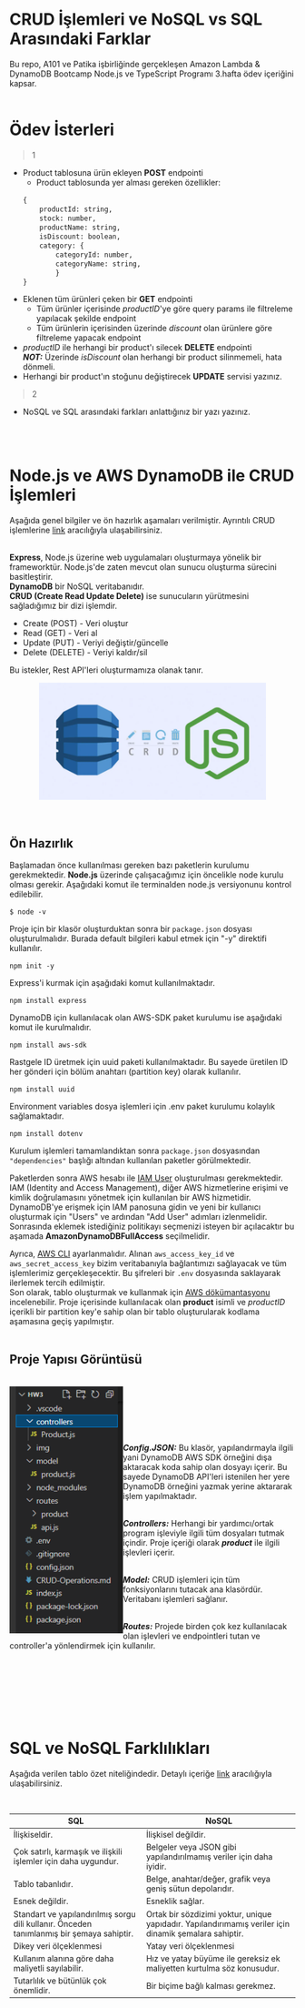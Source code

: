 # CRUD İşlemleri ve NoSQL vs SQL Arasındaki Farklar
Bu repo, A101 ve Patika işbirliğinde gerçekleşen Amazon Lambda & DynamoDB Bootcamp Node.js ve TypeScript Programı 3.hafta ödev içeriğini kapsar.  
</br>  

# Ödev İsterleri
> 1  
- Product tablosuna ürün ekleyen **POST** endpointi  
    + Product tablosunda yer alması gereken özellikler:  
    ```
    {
        productId: string,
        stock: number,
        productName: string,
        isDiscount: boolean,
        category: {
            categoryId: number,
            categoryName: string,
            }
    }

    ```  
- Eklenen tüm ürünleri çeken bir **GET** endpointi  
    + Tüm ürünler içerisinde *productID*'ye göre query params ile filtreleme yapılacak şekilde endpoint  
    + Tüm ürünlerin içerisinden üzerinde *discount* olan ürünlere göre filtreleme yapacak endpoint  
- *productID* ile herhangi bir product'ı silecek **DELETE** endpointi  
***NOT:*** Üzerinde *isDiscount* olan herhangi bir product silinmemeli, hata dönmeli.  
- Herhangi bir product'ın stoğunu değiştirecek **UPDATE** servisi yazınız.  

> 2   
- NoSQL ve SQL arasındaki farkları anlattığınız bir yazı yazınız.  

</br></br>  

# Node.js ve AWS DynamoDB ile CRUD İşlemleri
Aşağıda genel bilgiler ve ön hazırlık aşamaları verilmiştir. Ayrıntılı CRUD işlemlerine [link](https://github.com/A101-Node-js-TypeScript-Bootcamp/a101-bootcamp-odev3-berceou/tree/main/NoSQL-vs-SQL) aracılığıyla ulaşabilirsiniz.  
</br>  

**Express**, Node.js üzerine web uygulamaları oluşturmaya yönelik bir frameworktür. Node.js'de zaten mevcut olan sunucu oluşturma sürecini basitleştirir.  
**DynamoDB** bir NoSQL veritabanıdır.  
**CRUD (Create Read Update Delete)** ise sunucuların yürütmesini sağladığımız bir dizi işlemdir.  

- Create (POST) - Veri oluştur  
- Read (GET) - Veri al  
- Update (PUT) - Veriyi değiştir/güncelle  
- Delete (DELETE) - Veriyi kaldır/sil  

Bu istekler, Rest API'leri oluşturmamıza olanak tanır.  
<p align=center><img width=400 src="CRUD-Operations\img\dynamodb-crud-nodejs.png"></p>

</br>  

## Ön Hazırlık

Başlamadan önce kullanılması gereken bazı paketlerin kurulumu gerekmektedir. **Node.js** üzerinde çalışacağımız için öncelikle node kurulu olması gerekir. Aşağıdaki komut ile terminalden node.js versiyonunu kontrol edilebilir.
```terminal
$ node -v
```  
Proje için bir klasör oluşturduktan sonra bir ```package.json``` dosyası oluşturulmalıdır. Burada default bilgileri kabul etmek için "-y" direktifi kullanılır.    
```
npm init -y
```  
Express'i kurmak için aşağıdaki komut kullanılmaktadır.
```
npm install express
```  
DynamoDB için kullanılacak olan AWS-SDK paket kurulumu ise aşağıdaki komut ile kurulmalıdır.  
```
npm install aws-sdk
```
Rastgele ID üretmek için uuid paketi kullanılmaktadır. Bu sayede üretilen ID her gönderi için bölüm anahtarı (partition key) olarak kullanılır.  
```
npm install uuid
```  
Environment variables dosya işlemleri için .env paket kurulumu kolaylık sağlamaktadır.  
```
npm install dotenv
```  

Kurulum işlemleri tamamlandıktan sonra ```package.json``` dosyasından ```"dependencies"``` başlığı altından kullanılan paketler görülmektedir.  

Paketlerden sonra AWS hesabı ile [IAM User](https://docs.aws.amazon.com/IAM/latest/UserGuide/introduction.html) oluşturulması gerekmektedir. IAM (Identity and Access Management), diğer AWS hizmetlerine erişimi ve kimlik doğrulamasını yönetmek için kullanılan bir AWS hizmetidir. DynamoDB'ye erişmek için IAM panosuna gidin ve yeni bir kullanıcı oluşturmak için "Users" ve ardından "Add User" adımları izlenmelidir. Sonrasında eklemek istediğiniz politikayı seçmenizi isteyen bir açılacaktır bu aşamada **AmazonDynamoDBFullAccess** seçilmelidir.


Ayrıca, [AWS CLI](https://docs.aws.amazon.com/comprehend/latest/dg/setup-awscli.html) ayarlanmalıdır. Alınan ```aws_access_key_id``` ve ```aws_secret_access_key``` bizim veritabanıyla bağlantımızı sağlayacak ve tüm işlemlerimiz gerçekleşecektir. Bu şifreleri bir ```.env``` dosyasında saklayarak ilerlemek tercih edilmiştir.  
Son olarak, tablo oluşturmak ve kullanmak için [AWS dökümantasyonu](https://docs.aws.amazon.com/amazondynamodb/latest/developerguide/getting-started-step-1.html) incelenebilir. Proje içerisinde kullanılacak olan **product** isimli ve *productID* içerikli bir partition key'e sahip olan bir tablo oluşturularak kodlama aşamasına geçiş yapılmıştır.  
</br>  

## Proje Yapısı Görüntüsü
</br>  

<img align="left" width=200 src="CRUD-Operations\img\folder-structure.png">  
</br></br></br></br></br>

***Config.JSON:*** Bu klasör, yapılandırmayla ilgili yani DynamoDB AWS SDK örneğini dışa aktaracak koda sahip olan dosyayı içerir. Bu sayede DynamoDB API'leri istenilen her yere DynamoDB örneğini yazmak yerine aktararak işlem yapılmaktadır.    
</br>  

***Controllers:*** Herhangi bir yardımcı/ortak program işleviyle ilgili tüm dosyaları tutmak içindir. Proje içeriği olarak ***product*** ile ilgili işlevleri içerir.  
</br>  

***Model:*** CRUD işlemleri için tüm fonksiyonlarını tutacak ana klasördür. Veritabanı işlemleri sağlanır.  
</br>  

***Routes:*** Projede birden çok kez kullanılacak olan işlevleri ve endpointleri tutan ve controller'a yönlendirmek için kullanılır. 

</br></br></br></br></br></br>  

# SQL ve NoSQL Farklılıkları
Aşağıda verilen tablo özet niteliğindedir. Detaylı içeriğe [link]() aracılığıyla ulaşabilirsiniz.  

</br>  

|**SQL**| **NoSQL**|
|--------|----------|
|İlişkiseldir. | İlişkisel değildir.|
| Çok satırlı, karmaşık ve ilişkili işlemler için daha uygundur. | Belgeler veya JSON gibi yapılandırılmamış veriler için daha iyidir. |
| Tablo tabanlıdır. | Belge, anahtar/değer, grafik veya geniş sütun depolarıdır. |
| Esnek değildir. | Esneklik sağlar. |
| Standart ve yapılandırılmış sorgu dili kullanır. Önceden tanımlanmış bir şemaya sahiptir. | Ortak bir sözdizimi yoktur, unique yapıdadır. Yapılandırımamış veriler için dinamik şemalara sahiptir. |
| Dikey veri ölçeklenmesi | Yatay veri ölçeklenmesi | 
| Kullanım alanına göre daha maliyetli sayılabilir. | Hız ve yatay büyüme ile gereksiz ek maliyetten kurtulma söz konusudur. |
| Tutarlılık ve bütünlük çok önemlidir. | Bir biçime bağlı kalması gerekmez. |   


